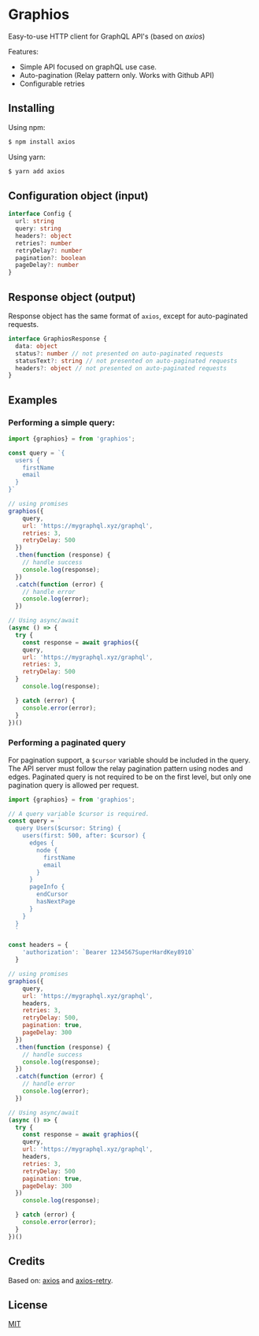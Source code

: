 # Graphios

Easy-to-use HTTP client for GraphQL API's (based on *axios*)

Features:

- Simple API focused on graphQL use case.
- Auto-pagination (Relay pattern only. Works with Github API)
- Configurable retries

## Installing

Using npm:

```bash
$ npm install axios
```

Using yarn:

```bash
$ yarn add axios
```

## Configuration object (input)

```typescript
interface Config {
  url: string
  query: string
  headers?: object
  retries?: number
  retryDelay?: number
  pagination?: boolean
  pageDelay?: number
}
```

## Response object (output)

Response object has the same format of `axios`, except for auto-paginated requests.

```typescript
interface GraphiosResponse {
  data: object
  status?: number // not presented on auto-paginated requests
  statusText?: string // not presented on auto-paginated requests
  headers?: object // not presented on auto-paginated requests
}
```

## Examples

### Performing a simple query:

```js
import {graphios} = from 'graphios';

const query = `{
  users {
    firstName
    email
  }
}`

// using promises
graphios({
    query,
    url: 'https://mygraphql.xyz/graphql',
    retries: 3,
    retryDelay: 500
  })
  .then(function (response) {
    // handle success
    console.log(response);
  })
  .catch(function (error) {
    // handle error
    console.log(error);
  })

// Using async/await
(async () => {
  try {
    const response = await graphios({
    query,
    url: 'https://mygraphql.xyz/graphql',
    retries: 3,
    retryDelay: 500
  }
    console.log(response);

  } catch (error) {
    console.error(error);
  }
})()
```

### Performing a paginated query

For pagination support, a `$cursor` variable should be included in the query. The API server must follow the relay pagination pattern using nodes and edges. Paginated query is not required to be on the first level, but only one pagination query is allowed per request.

```js
import {graphios} = from 'graphios';

// A query variable $cursor is required.
const query = `
  query Users($cursor: String) {
    users(first: 500, after: $cursor) {
      edges {
        node {
          firstName
          email
        }
      }
      pageInfo {
        endCursor
        hasNextPage
      }
    }
  }
  `

const headers = {
    'authorization': `Bearer 1234567SuperHardKey8910`
  }

// using promises
graphios({
    query,
    url: 'https://mygraphql.xyz/graphql',
    headers,
    retries: 3,
    retryDelay: 500,
    pagination: true,
    pageDelay: 300
  })
  .then(function (response) {
    // handle success
    console.log(response);
  })
  .catch(function (error) {
    // handle error
    console.log(error);
  })

// Using async/await
(async () => {
  try {
    const response = await graphios({
    query,
    url: 'https://mygraphql.xyz/graphql',
    headers,
    retries: 3,
    retryDelay: 500
    pagination: true,
    pageDelay: 300
  })
    console.log(response);

  } catch (error) {
    console.error(error);
  }
})()
```

## Credits

Based on: [axios](https://github.com/axios/axios) and [axios-retry](https://github.com/softonic/axios-retry).

## License

[MIT](LICENSE)
